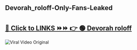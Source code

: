 
 ## Devorah_roloff-Only-Fans-Leaked

# <h2><a href="https://clipsfans.com/Devorah_roloff&ref=git">🔗 Click to LINKS ⏩⏩ 👉 🟢 Devorah roloff </a></h2>

<a href="https://clipsfans.com/Devorah_roloff&ref=git" rel="nofollow" data-target="animated-image.originalLink"><img src="https://i.ibb.co.com/xMMVF88/686577567.gif" alt="Viral Video Original" style="max-width: 100%; display: inline-block;" data-target="animated-image.originalImage"></a>
